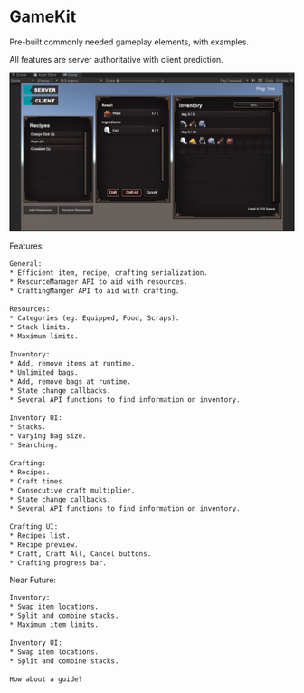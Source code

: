 # GameKit
Pre-built commonly needed gameplay elements, with examples.

All features are server authoritative with client prediction.

![Simple Preview](https://github.com/FirstGearGames/GameKit/blob/main/FirstGearGames/GameKit/Repository/simple_preview.png?raw=true)


Features:
  
    General:
    * Efficient item, recipe, crafting serialization.
    * ResourceManager API to aid with resources.
    * CraftingManger API to aid with crafting.
    
    Resources:
    * Categories (eg: Equipped, Food, Scraps).
    * Stack limits.
    * Maximum limits.
    
    Inventory:
    * Add, remove items at runtime.
    * Unlimited bags.
    * Add, remove bags at runtime.
    * State change callbacks.
    * Several API functions to find information on inventory.
    
    Inventory UI:
    * Stacks.
    * Varying bag size.
    * Searching.
    
    Crafting:
    * Recipes.
    * Craft times.
    * Consecutive craft multiplier.
    * State change callbacks.
    * Several API functions to find information on inventory.
    
    Crafting UI:
    * Recipes list.
    * Recipe preview.
    * Craft, Craft All, Cancel buttons.
    * Crafting progress bar.


Near Future:

    Inventory:
    * Swap item locations.
    * Split and combine stacks.
    * Maximum item limits.

    Inventory UI:
    * Swap item locations.
    * Split and combine stacks.

    How about a guide?
